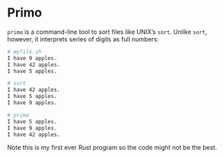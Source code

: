 # Primo

`primo` is a command-line tool to sort files like UNIX’s `sort`. Unlike `sort`,
however, it interprets series of digits as full numbers:

```sh
# myfile.sh
I have 9 apples.
I have 42 apples.
I have 5 apples.

# sort
I have 42 apples.
I have 5 apples.
I have 9 apples.

# primo
I have 5 apples.
I have 9 apples.
I have 42 apples.
```

Note this is my first ever Rust program so the code might not be the best.
